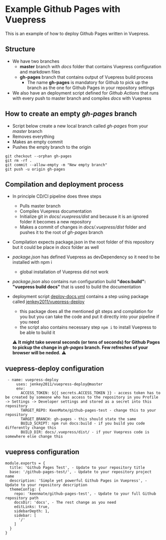 # Example Github Pages with Vuepress
  
  This is an example of how to deploy Github Pages written in Vuepress.
  
## Structure
- We have two branches
  - **master** branch with *docs* folder that contains Vuepress configuration and markdown files
  - **gh-pages** branch that contains output of Vuepress build process
    - The name **gh-pages** is mandatory for Github to pick up the branch as the one for Github Pages in your repository settings
- We also have an deployment script defined for *Github Actions* that runs with every push to master branch and compiles *docs* with Vuepress

## How to create an empty *gh-pages* branch
 - Script below create a new local branch called *gh-pages* from your *master* branch
 - Removes everything 
 - Makes an empty commit
 - Pushes the empty branch to the origin
```
git checkout --orphan gh-pages
git rm -rf .
git commit --allow-empty -m "New empty branch"
git push -u origin gh-pages
```

## Compilation and deployment process
 - In principle CD/CI pipeline does three steps
   - Pulls master branch
   - Compiles Vuepress documentation
   - Initialize git in *docs/.vuepress/dist* and because it is an ignored folder it becomes a new repository
   - Makes a commit of changes in *docs/.vuepress/dist* folder and pushes it to the root of *gh-pages* branch
 - Compilation expects package.json in the root folder of this repository but it could be place in *docs* folder as well
 - *package.json* has defined Vuepress as devDependency so it need to be installed with npm i
   - global installation of Vuepress did not work
 - *package.json* also contains run configuration build **"docs:build": "vuepress build docs"** that is used to build the documentation
 - deployment script [deploy-docs.yml](.github/workflows/deploy-docs.yml) contains a step using package called [jenkey2011/vuepress-deploy](https://github.com/jenkey2011/vuepress-deploy)
   - this package does all the mentioned git steps and compilation for you but you can take the code and put it directly into your pipeline if you need
   - the script also contains necessary step ```npm i``` to install Vuepress to be able to build it
   
   :warning: **It might take several seconds (or tens of seconds) for Github Pages to pickup the change in *gh-pages* branch. Few refreshes of your browser will be neded.** :warning:
   
 ## vuepress-deploy configuration
 
 ```
  - name: vuepress-deploy
      uses: jenkey2011/vuepress-deploy@master
      env:
        ACCESS_TOKEN: ${{ secrets.ACCESS_TOKEN }} - access token has to be created by someone who has access to the repository in you Profile -> Settings -> Developer settings and stored as a secret into this repository
        TARGET_REPO: KeenMate/github-pages-test - change this to your repository
        TARGET_BRANCH: gh-pages - this should state the same
        BUILD_SCRIPT: npm run docs:build - if you build you code differently change this
        BUILD_DIR: docs/.vuepress/dist/ - if your Vuepress code is somewhere else change this
 ```
   
 ## vuepress configuration
  
```
module.exports = {
  title: 'Github Pages Test', - Update to your repository title
  base: '/github-pages-test/', - Update to your repository project name
  description: 'Simple yet powerful Github Pages in Vuepress', - Update to your repository description
  themeConfig: {
    repo: 'keenmate/github-pages-test', - Update to your full Github repository path
    docsDir: 'docs', - The rest change as you need
    editLinks: true,
    sidebarDepth: 1,
    sidebar: [
      '/'
    ]
  }
}
```

